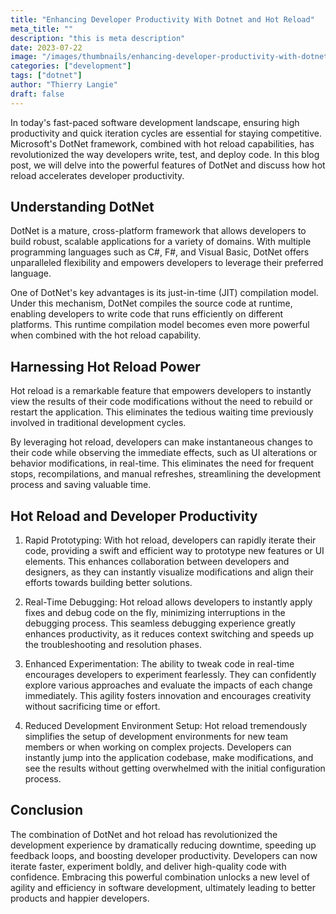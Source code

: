```yaml
---
title: "Enhancing Developer Productivity With Dotnet and Hot Reload"
meta_title: ""
description: "this is meta description"
date: 2023-07-22
image: "/images/thumbnails/enhancing-developer-productivity-with-dotnet-and-hot-reload.png"
categories: ["development"]
tags: ["dotnet"]
author: "Thierry Langie"
draft: false
---
```

In today's fast-paced software development landscape, ensuring high productivity and quick iteration cycles are essential for staying competitive. Microsoft's DotNet framework, combined with hot reload capabilities, has revolutionized the way developers write, test, and deploy code. In this blog post, we will delve into the powerful features of DotNet and discuss how hot reload accelerates developer productivity.

## Understanding DotNet

DotNet is a mature, cross-platform framework that allows developers to build robust, scalable applications for a variety of domains. With multiple programming languages such as C#, F#, and Visual Basic, DotNet offers unparalleled flexibility and empowers developers to leverage their preferred language.

One of DotNet's key advantages is its just-in-time (JIT) compilation model. Under this mechanism, DotNet compiles the source code at runtime, enabling developers to write code that runs efficiently on different platforms. This runtime compilation model becomes even more powerful when combined with the hot reload capability.

## Harnessing Hot Reload Power

Hot reload is a remarkable feature that empowers developers to instantly view the results of their code modifications without the need to rebuild or restart the application. This eliminates the tedious waiting time previously involved in traditional development cycles.

By leveraging hot reload, developers can make instantaneous changes to their code while observing the immediate effects, such as UI alterations or behavior modifications, in real-time. This eliminates the need for frequent stops, recompilations, and manual refreshes, streamlining the development process and saving valuable time.

## Hot Reload and Developer Productivity

1. Rapid Prototyping: With hot reload, developers can rapidly iterate their code, providing a swift and efficient way to prototype new features or UI elements. This enhances collaboration between developers and designers, as they can instantly visualize modifications and align their efforts towards building better solutions.

2. Real-Time Debugging: Hot reload allows developers to instantly apply fixes and debug code on the fly, minimizing interruptions in the debugging process. This seamless debugging experience greatly enhances productivity, as it reduces context switching and speeds up the troubleshooting and resolution phases.

3. Enhanced Experimentation: The ability to tweak code in real-time encourages developers to experiment fearlessly. They can confidently explore various approaches and evaluate the impacts of each change immediately. This agility fosters innovation and encourages creativity without sacrificing time or effort.

4. Reduced Development Environment Setup: Hot reload tremendously simplifies the setup of development environments for new team members or when working on complex projects. Developers can instantly jump into the application codebase, make modifications, and see the results without getting overwhelmed with the initial configuration process.

## Conclusion

The combination of DotNet and hot reload has revolutionized the development experience by dramatically reducing downtime, speeding up feedback loops, and boosting developer productivity. Developers can now iterate faster, experiment boldly, and deliver high-quality code with confidence. Embracing this powerful combination unlocks a new level of agility and efficiency in software development, ultimately leading to better products and happier developers.